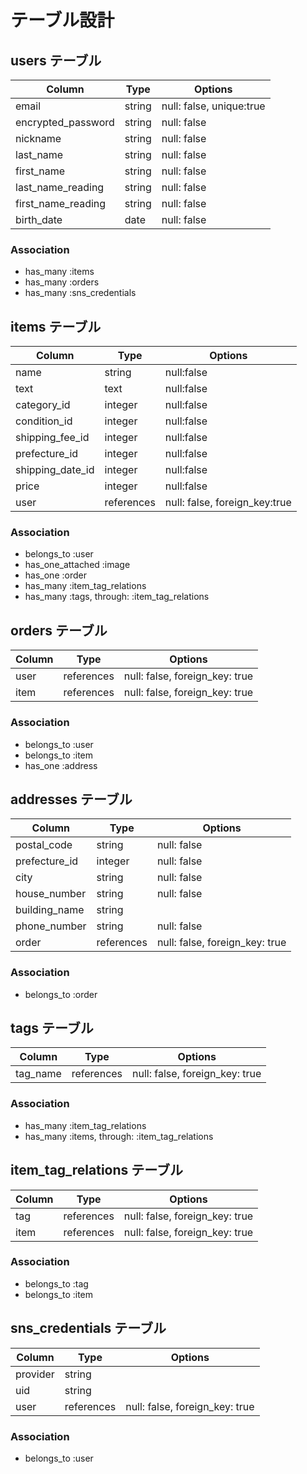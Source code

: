 # テーブル設計

## users テーブル

| Column             | Type   | Options                  |
| ------------------ | ------ | ------------------------ |
| email              | string | null: false, unique:true |
| encrypted_password | string | null: false              |
| nickname           | string | null: false              |
| last_name          | string | null: false              |
| first_name         | string | null: false              |
| last_name_reading  | string | null: false              |
| first_name_reading | string | null: false              |
| birth_date         | date   | null: false              |

### Association

- has_many :items
- has_many :orders
- has_many :sns_credentials

## items テーブル

| Column           | Type       |Options                       |
| ---------------- | -----------|------------------------------|
| name             | string     | null:false                   |
| text             | text       | null:false                   |
| category_id      | integer    | null:false                   |
| condition_id     | integer    | null:false                   |
| shipping_fee_id  | integer    | null:false                   |
| prefecture_id    | integer    | null:false                   |
| shipping_date_id | integer    | null:false                   |
| price            | integer    | null:false                   |
| user             | references | null: false, foreign_key:true|

### Association

- belongs_to :user
- has_one_attached :image
- has_one :order
- has_many :item_tag_relations
- has_many :tags, through: :item_tag_relations

## orders テーブル

| Column    | Type       | Options                        |
| --------- | ---------- | ------------------------------ |
| user      | references | null: false, foreign_key: true |
| item      | references | null: false, foreign_key: true |

### Association

- belongs_to :user
- belongs_to :item
- has_one :address

## addresses テーブル

| Column        | Type       | Options                        |
| ------------- | ---------- | ------------------------------ |
| postal_code   | string     | null: false                    |
| prefecture_id | integer    | null: false                    |
| city          | string     | null: false                    |
| house_number  | string     | null: false                    |
| building_name | string     |                                |
| phone_number  | string     | null: false                    |
| order         | references | null: false, foreign_key: true |

### Association

- belongs_to :order

## tags テーブル

| Column    | Type       | Options                        |
| --------- | ---------- | ------------------------------ |
| tag_name  | references | null: false, foreign_key: true |

### Association

- has_many :item_tag_relations
- has_many :items, through: :item_tag_relations

## item_tag_relations テーブル

| Column    | Type       | Options                        |
| --------- | ---------- | ------------------------------ |
| tag       | references | null: false, foreign_key: true |
| item      | references | null: false, foreign_key: true |

### Association

- belongs_to :tag
- belongs_to :item

## sns_credentials テーブル

| Column    | Type       | Options                        |
| --------- | ---------- | ------------------------------ |
| provider  | string     |                                |
| uid       | string     |                                |
| user      | references | null: false, foreign_key: true |

### Association

- belongs_to :user